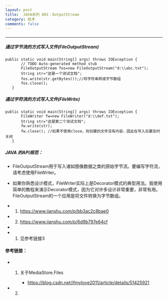 ```yaml
---
layout: post
title:  JAVA系列 001：OutputStream
category: 技术
comments: false
---
```


#### 
 ---
 
##### 通过字节流的方式写入文件(FileOutputStream)
 
 ```
 public static void main(String[] args) throws IOException {
        // TODO Auto-generated method stub
        FileOutputStream fos=new FileOutputStream("d:\\abc.txt");
        String str="这是一个测试文档";
        fos.write(str.getBytes());//将字符串转成字节数组
        fos.close();
    }

 ```
 
##### 通过字符流的方式写入文件(FileWrite)
 
 ```
 public static void main(String[] args) throws IOException {
        FileWriter fw=new FileWriter("d:\\def.txt");
        String str="这是第二个测试文档";
        fw.write(str);
        fw.close(); //如果不使用close，则创建的文件没有内容，因此在写入后要及时关闭
    }

 ```
 
 
##### JAVA 的API规范：
 
* FileOutputStream用于写入诸如图像数据之类的原始字节流。要编写字符流，请考虑使用FileWriter。
* 如果你熟悉设计模式，FileWriter实际上是Decorator模式的典型用法。我使用简单的教程来演示Decorator模式，因为它对许多设计非常重要，非常有用。
FileOutputStream的一个应用是将文件转换为字节数组。

* 1. <https://www.jianshu.com/p/bb3ac2c8bae0>
* 2. <https://www.jianshu.com/p/6d9b797e64cf>
* 


 
 * 1. 见参考链接3
 
 
#### 参考链接：
 
* 1. 关于MediaStore.Files
		
		* <https://blog.csdn.net/ifmylove2011/article/details/51425921>
* 2.  
 
 
 
 
 
 
 
 
 
 
 
 
 
 
 
 
 